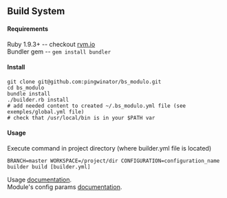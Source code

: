## Build System

#### Requirements
Ruby 1.9.3+ --  checkout [rvm.io](https://rvm.io/)  
Bundler gem -- `gem install bundler`  

#### Install

	git clone git@github.com:pingwinator/bs_modulo.git
	cd bs_modulo
	bundle install
	./builder.rb install
	# add needed content to created ~/.bs_modulo.yml file (see exemples/global.yml file)
	# check that /usr/local/bin is in your $PATH var

#### Usage
Execute command in project directory (where builder.yml file is located)

	BRANCH=master WORKSPACE=/project/dir CONFIGURATION=configuration_name builder build [builder.yml]

Usage [documentation](http://gitlab.postindustria.com/backend/mobile-build-system/blob/master/docs/USAGE.md).  
Module's config params [documentation](http://gitlab.postindustria.com/backend/mobile-build-system/blob/master/docs/CONFIGURATION.md).
